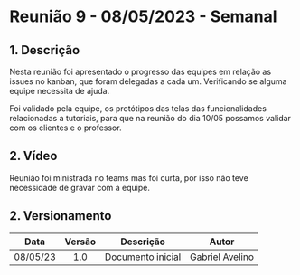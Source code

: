 # Reunião 9  - 08/05/2023 - Semanal

## 1. Descrição

Nesta reunião foi apresentado o progresso das equipes em relação as issues no kanban, que foram delegadas a cada um. Verificando se alguma equipe necessita de ajuda.

Foi validado pela equipe, os protótipos das telas das funcionalidades relacionadas a tutoriais, para que na reunião do dia 10/05 possamos validar com os clientes e o professor.

## 2. Vídeo

Reunião foi ministrada no teams mas foi curta, por isso não teve necessidade de gravar com a equipe.

## 2. Versionamento

<center>

|    Data    | Versão |            Descrição             |      Autor      |
| :--------: | :----: | :------------------------------: | :-------------: |
|      08/05/23      |  1.0   |               Documento inicial                   |       Gabriel Avelino          |

</center>
